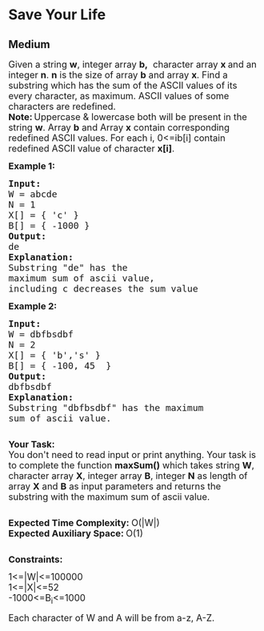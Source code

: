 # Save Your Life
## Medium
<div class="problems_problem_content__Xm_eO"><p><span style="font-size:18px">Given a string&nbsp;<strong>w</strong>, integer array <strong>b,</strong> &nbsp;character array <strong>x&nbsp;</strong>and an integer <strong>n</strong>. <strong>n</strong>&nbsp;is the size of array <strong>b</strong> and array&nbsp;<strong>x</strong>. Find a substring which has the sum of the ASCII values of its every character, as maximum. ASCII values of some characters&nbsp;are redefined.<br>
<strong>Note:</strong></span><strong>&nbsp;</strong><span style="font-size:18px">Uppercase &amp; lowercase both will be present in the string&nbsp;<strong>w</strong>. Array <strong>b</strong>&nbsp;and Array <strong>x</strong>&nbsp;contain corresponding redefined ASCII values. For each i,&nbsp;0&lt;=ib[i] contain redefined ASCII value of character&nbsp;<strong>x[i]</strong>.</span></p>

<p><span style="font-size:18px"><strong>Example 1:</strong></span></p>

<pre style="position: relative;"><span style="font-size:18px"><strong>Input:</strong>
W = abcde
N = 1
X[] = { 'c' }
B[] = { -1000 }
<strong>Output:</strong>
de
<strong>Explanation:
</strong>Substring "de" has the
maximum sum of ascii value,
including c decreases the sum value</span>
<div class="open_grepper_editor" title="Edit &amp; Save To Grepper"></div></pre>

<p><strong><span style="font-size:18px">Example 2:</span></strong></p>

<pre style="position: relative;"><span style="font-size:18px"><strong>Input:</strong>
W = dbfbsdbf 
N = 2
X[] = { 'b','s' }
B[] = { -100, 45  }
<strong>Output:</strong>
dbfbsdbf</span><span style="font-size:18px">
<strong>Explanation:
</strong>Substring "dbfbsdbf</span><span style="font-size:18px">" has the maximum
sum of ascii value.</span>
<div class="open_grepper_editor" title="Edit &amp; Save To Grepper"></div></pre>

<p><br>
<span style="font-size:18px"><strong>Your Task:</strong><br>
You don't need to read input or print anything. Your task is to complete the function&nbsp;<strong>maxSum()</strong>&nbsp;which takes&nbsp;string <strong>W</strong>, character array <strong>X</strong>, integer array <strong>B</strong>, integer <strong>N</strong> as length of array <strong>X</strong> and <strong>B</strong>&nbsp;as input parameters and returns the substring with the maximum sum of ascii value.</span><br>
&nbsp;</p>

<p><span style="font-size:18px"><strong>Expected Time Complexity: </strong>O(|W|)<br>
<strong>Expected Auxiliary Space: </strong>O(1)</span></p>

<p><br>
<span style="font-size:18px"><strong>Constraints:</strong></span></p>

<p><span style="font-size:18px">1&lt;=|W|&lt;=100000<br>
1&lt;=|X|&lt;=52<br>
-1000&lt;=B<sub>i</sub>&lt;=1000</span></p>

<p><span style="font-size:18px">Each character of W and A will be from a-z, A-Z.</span></p>
</div>